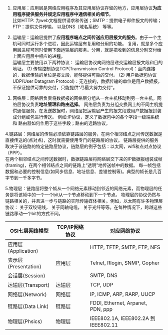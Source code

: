 1. 应用层：应用层是网络应用程序及其应用层协议存留的地方，应用层协议**为应用程序提供服务并规定应用程序中通信相关的细节**。  
比如HTTP: 为web文档提供请求和传送；SMTP：提供电子邮件报文的传输；FTP：提供文件传输。 以及DNS（域名系统） 等等。

2. 运输层：运输层提供了**应用程序端点之间传送应用层报文的服务**。由于一个主机可同时运行多个进程，因此运输层有复用和分用的功能。
复用，就是多个应用层进程可同时使用下面运输层的服务。分用，就是把收到的信息分别交付给上面应用层中相应的进程。  
运输层主要使用以下两种协议： 运输层协议向网络层递交运输层报文段和目的地址。
(1) 传输控制协议TCP(Transmission Control Protocol)：面向连接的，数据传输的单位是报文段，能够提供可靠的交付。 
(2) 用户数据包协议UDP(User Datagram Protocol)：无连接的，数据传输的单位是用户数据报，不保证提供可靠的交付，只能提供“尽最大努力交付”。

3. 网络层：网络层负责将数据报的网络层分组从一台主机移动到另一台主机。网络层协议负责**地址管理和路由选择**。
  网络层负责为分组交换网上的不同主机提供通信服务。在发送数据时，网络层把运输层产生的报文段或用户数据报封装成分组或包进行传送。
  例如:IP协议，定义了数据包中的各个字段一级端系统和 路由器如何作用于这些字段；路由的选路协议。
  
4.链路层：网络层的传输必须依靠链路层的服务，在两个相邻结点之间传送数据是直接传送的(点对点)，这时就需要使用专门的链路层的协议。
链路层提供的服务取决于该链路的特定链路层协议，链路层的例子包括：以太网，wifi和点对点协议（PPP）。  
在两个相邻结点之间传送数据时，数据链路层将网络层交下来的IP数据报组装成帧(framing)，在两个相邻结点之间的链路上“透明”地传送帧中的数据。
每一帧包括数据和必要的控制信息(如同步信息、地址信息、差错控制等)。典型的帧长是几百字节到一千多字节。

5.物理层：链路层将整个帧从一个网络元素移动到邻近的网络元素，而物理层的任务是将该帧中的一个一个bit从一个节点移动到下一个节点。
  物理层的协议仍然与链路相关的，并且进一步与链路的实际传输媒体相关。例如，以太网有许多物理层协议： 关于双绞铜线， 关于同轴电缆， 关于光纤等等。在每种情况下，跨越这些链路移动一个bit的方式不同。
  
| OSI七层网络模型| TCP/IP网络协议|对应网络协议|
|------|------|------
|应用层(Application)| |HTTP, TFTP, SMTP, FTP, NFS
|表示层(Presentation)|应用层|Telnet, Rlogin, SNMP, Gopher
|会话层(Session)| |SMTP, DNS
|运输层(Transport)|运输层|TCP, UDP
|网络层(Network)|网络层|IP, ICMP, ARP, RARP, UUCP 
|链路层(Data Link)|链路层|FDDI, Ethernet, Arpanet, PDN, ppp
|物理层(Phsics)|物理层|IEEE802.1A, IEEE802.2A 到 IEEE802.11
